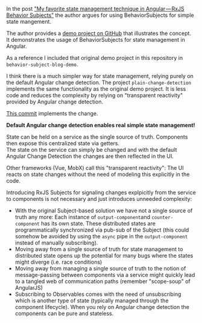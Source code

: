 In the post ["My favorite state management technique in Angular — RxJS Behavior Subjects"](https://medium.com/@rmcavin/my-favorite-state-management-technique-in-angular-rxjs-behavior-subjects-49f18daa31a7) the author argues for using BehaviorSubjects for simple state mangement.

The author provides a [demo project on GitHub](https://github.com/Rmcavin/behavior-subject-blog-demo) that illustrates the concept.  
It demonstrates the usage of BehaviorSubjects for state management in Angular.  

As a reference I included that original demo project in this repository in `behavior-subject-blog-demo`.



I think there is a much simpler way for state management, relying purely on the default Angular change detection. 
The project `plain-change-detection` implements the same functionality as the original demo project. It is less code and reduces the complexity by relying on "transparent reactivity" provided by Angular change detection.

[This commit](https://github.com/jbandi/ng-subject-vs-getter/commit/f88f7bb9d3d184979c6258fd32bc1bd620406a7b) implements the change.

**Default Angular change detection enables real simple state management!**

State can be held on a service as the single source of truth. Components then expose this centralized state via getters.  
The state on the service can simply be changed and with the default Angular Change Detection the changes are then reflected in the UI.

Other frameworks (Vue, MobX) call this "transparent reactivity": The UI reacts on state changes without the need of modeling this explicitly in the code.

Introducing RxJS Subjects for signaling changes explpicitly from the service to components is not necessary and just introduces unneeded complexity:

- With the original Subject-based solution we have not a single source of truth any more: Each instance of `output-component`and `counter-component` has its own state. These distributed states are programmatically synchronized via pub-sub of the Subject (this could somehow be avoided by using the `async` pipe in the `output-component` instead of manually subscribing).
- Moving away from a single source of truth for state management to distributed state opens up the potential for many bugs where the states might diverge (i.e. race conditions)
- Moving away from managing a single source of truth to the notion of message-passing between components via a service might quickly lead to a tangled web of communication paths (remember "scope-soup" of AngularJS)
- Subscribing to Observables comes with the need of unsubscribing which is another type of state (typically managed through the component lifecycle). When you rely on Angular change detection the components can be pure and stateless.